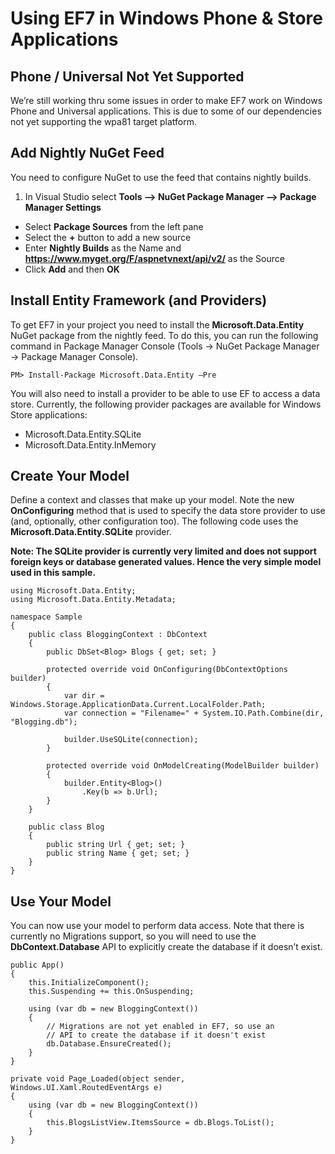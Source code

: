 # Using EF7 in Windows Phone & Store Applications

## Phone / Universal Not Yet Supported  
We’re still working thru some issues in order to make EF7 work on Windows Phone and Universal applications. This is due to some of our dependencies not yet supporting the wpa81 target platform.  

## Add Nightly NuGet Feed
You need to configure NuGet to use the feed that contains nightly builds.

1. In Visual Studio select **Tools –> NuGet Package Manager –> Package Manager Settings**
* Select **Package Sources** from the left pane 
* Select the **+** button to add a new source
* Enter **Nightly Builds** as the Name and **https://www.myget.org/F/aspnetvnext/api/v2/** as the Source 
* Click **Add** and then **OK**

## Install Entity Framework (and Providers)
To get EF7 in your project you need to install the **Microsoft.Data.Entity** NuGet package from the nightly feed. To do this, you can run the following command in Package Manager Console (Tools -> NuGet Package Manager -> Package Manager Console).
```
PM> Install-Package Microsoft.Data.Entity –Pre
```

You will also need to install a provider to be able to use EF to access a data store. Currently, the following provider packages are available for Windows Store applications:
* Microsoft.Data.Entity.SQLite
* Microsoft.Data.Entity.InMemory

## Create Your Model
Define a context and classes that make up your model. Note the new **OnConfiguring** method that is used to specify the data store provider to use (and, optionally, other configuration too). The following code uses the **Microsoft.Data.Entity.SQLite** provider.

**Note: The SQLite provider is currently very limited and does not support foreign keys or database generated values. Hence the very simple model used in this sample.**

```
using Microsoft.Data.Entity;  
using Microsoft.Data.Entity.Metadata;

namespace Sample
{
    public class BloggingContext : DbContext
    {
        public DbSet<Blog> Blogs { get; set; }

        protected override void OnConfiguring(DbContextOptions builder)
        {
            var dir = Windows.Storage.ApplicationData.Current.LocalFolder.Path;
            var connection = "Filename=" + System.IO.Path.Combine(dir, "Blogging.db");

            builder.UseSQLite(connection);
        }

        protected override void OnModelCreating(ModelBuilder builder)
        {
            builder.Entity<Blog>()
                .Key(b => b.Url);
        }
    }

    public class Blog
    {
        public string Url { get; set; }
        public string Name { get; set; }
    }
}
```

## Use Your Model
You can now use your model to perform data access. Note that there is currently no Migrations support, so you will need to use the **DbContext.Database** API to explicitly create the database if it doesn’t exist.

```  
public App()  
{  
    this.InitializeComponent();  
    this.Suspending += this.OnSuspending;  
  
    using (var db = new BloggingContext())  
    {  
        // Migrations are not yet enabled in EF7, so use an
        // API to create the database if it doesn't exist
        db.Database.EnsureCreated();  
    }  
}  
```  


```
private void Page_Loaded(object sender, Windows.UI.Xaml.RoutedEventArgs e)  
{  
    using (var db = new BloggingContext())  
    {  
        this.BlogsListView.ItemsSource = db.Blogs.ToList();  
    }  
}  
```